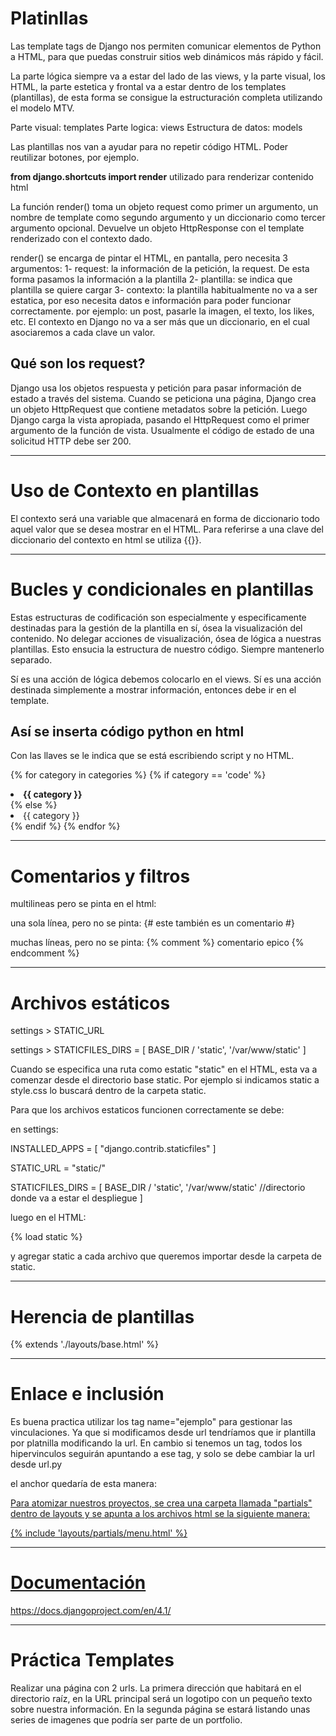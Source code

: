 # Platinllas

Las template tags de Django nos permiten comunicar elementos de Python a HTML, para que puedas construir sitios web dinámicos más rápido y fácil.

La parte lógica siempre va a estar del lado de las views, y la parte visual, los HTML, la parte estetica y frontal va a estar dentro de los templates (plantillas), de esta forma se consigue la estructuración completa utilizando el modelo MTV.

Parte visual: templates
Parte logica: views
Estructura de datos: models

Las plantillas nos van a ayudar para no repetir código HTML. Poder reutilizar botones, por ejemplo.

**from django.shortcuts import render**
utilizado para renderizar contenido html

La función render() toma un objeto request como primer un argumento, un nombre de template como segundo argumento y un diccionario como tercer argumento opcional. Devuelve un objeto HttpResponse con el template renderizado con el contexto dado.

render() se encarga de pintar el HTML, en pantalla, pero necesita 3 argumentos:
1- request: la información de la petición, la request. De esta forma pasamos la información a la plantilla
2- plantilla: se indica que plantilla se quiere cargar
3- contexto: la plantilla habitualmente no va a ser estatica, por eso necesita datos e información para poder funcionar correctamente. por ejemplo: un post, pasarle la imagen, el texto, los likes, etc. El contexto en Django no va a ser más que un diccionario, en el cual asociaremos a cada clave un valor.


## Qué son los request?

Django usa los objetos respuesta y petición para pasar información de estado a través del sistema. Cuando se peticiona una página, Django crea un objeto HttpRequest que contiene metadatos sobre la petición. Luego Django carga la vista apropiada, pasando el HttpRequest como el primer argumento de la función de vista. Usualmente el código de estado de una solicitud HTTP debe ser 200.

------------------------------------------------------------

# Uso de Contexto en plantillas

El contexto será una variable que almacenará en forma de diccionario todo aquel valor que se desea mostrar en el HTML.
Para referirse a una clave del diccionario del contexto en html se utiliza {{}}.

--------------------------------------------------------------

# Bucles y condicionales en plantillas

Estas estructuras de codificación son especialmente y especificamente destinadas para la gestión de la plantilla en sí, ósea la visualización del contenido. 
No delegar acciones de visualización, ósea de lógica a nuestras plantillas. Esto ensucia la estructura de nuestro código.
Siempre mantenerlo separado.

Sí es una acción de lógica debemos colocarlo en el views.
Sí es una acción destinada simplemente a mostrar información, entonces debe ir en el template.

## Así se inserta código python en html

Con las llaves se le indica que se está escribiendo script y no HTML.

{% for category in categories %}
    {% if category == 'code' %}
        <li><b>{{ category }}</b></li>
    {% else %}
        <li>{{ category }}</li>
    {% endif %}
{% endfor %}

------------------------------------------------------------

# Comentarios y filtros

multilineas pero se pinta en el html:
<!-- Este es un comentario HTML -->

una sola línea, pero no se pinta:
{# este también es un comentario #}

muchas líneas, pero no se pinta:
{% comment %} comentario epico {% endcomment %}

------------------------------------------------------------

# Archivos estáticos

settings > STATIC_URL

settings > 
STATICFILES_DIRS = [
    BASE_DIR / 'static',
    '/var/www/static'
]

Cuando se especifica una ruta como estatic "static" en el HTML, esta va a comenzar desde el  directorio base static. Por ejemplo si indicamos static a style.css lo buscará dentro de la carpeta static.

Para que los archivos estaticos funcionen correctamente se debe:

en settings: 

INSTALLED_APPS = [
    "django.contrib.staticfiles"
]

STATIC_URL = "static/"

STATICFILES_DIRS = [
    BASE_DIR / 'static',
    '/var/www/static' //directorio donde va a estar el despliegue
]

luego en el HTML:

{% load static %}

y agregar static a cada archivo que queremos importar desde la carpeta de static.

------------------------------------------------------------

# Herencia de plantillas

{% extends './layouts/base.html' %}

------------------------------------------------------------

# Enlace e inclusión

Es buena practica utilizar los tag name="ejemplo" para gestionar las vinculaciones. Ya que si modificamos desde url tendríamos que ir plantilla por platnilla modificando la url. En cambio si tenemos un tag, todos los hipervinculos seguirán apuntando a ese tag, y solo se debe cambiar la url desde url.py

el anchor quedaría de esta manera:

<a href="{% url 'herencia' %}">

Para atomizar nuestros proyectos, se crea una carpeta llamada "partials" dentro de layouts y se apunta a los archivos html se la siguiente manera:

{% include 'layouts/partials/menu.html' %}

------------------------------------------------------------

# Documentación

https://docs.djangoproject.com/en/4.1/

------------------------------------------------------------

# Práctica Templates

Realizar una página con 2 urls.
La primera dirección que habitará en el directorio raíz, en la URL principal será un logotipo con un pequeño texto sobre nuestra información.
En la segunda página se estará listando unas series de imagenes que podría ser parte de un portfolio.

